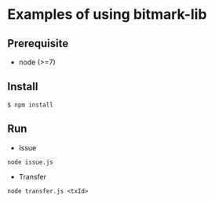 # Examples of using bitmark-lib


## Prerequisite

* node (>=7)

## Install

```
$ npm install
```

## Run

* Issue

```
node issue.js
```

* Transfer

```
node transfer.js <txId>
```
